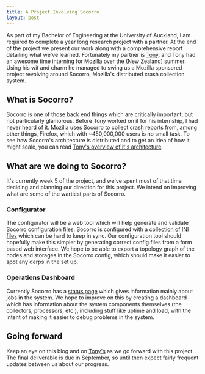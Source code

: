 ```yaml
---
title: A Project Involving Socorro
layout: post
---
```


As part of my Bachelor of Engineering at the University of Auckland, I am
required to complete a year long research project with a partner. At the end of
the project we present our work along with a comprehensive report detailing what
we've learned. Fortunately my partner is [Tony](http://rfw.name), and Tony had
an awesome time interning for Mozilla over the (New Zealand) summer. Using his
wit and charm he managed to swing us a Mozilla sponsored project revolving
around Socorro, Mozilla's distributed crash collection system.

## What is Socorro?

Socorro is one of those back end things which are critically important, but not
particularly glamorous. Before Tony worked on it for his internship, I had never
heard of it. Mozilla uses Socorro to collect crash reports from, among other
things, Firefox, which with ~450,000,000 users is no small task. To see how
Socorro's architecture is distributed and to get an idea of how it might scale,
you can read [Tony's overview of it's
architecture](http://rfw.name/blog/2013/04/07/making_socorro_easy.html).

## What are we doing to Socorro?

It's currently week 5 of the project, and we've spent most of that time deciding
and planning our direction for this project. We intend on improving what are
some of the wartiest parts of Socorro.

### Configurator

The configurator will be a web tool which will help generate and validate
Socorro configuration files. Socorro is configured with a [collection of INI
files](https://github.com/mozilla/socorro/tree/master/config) which can be hard
to keep in sync. Our configuration tool should hopefully make this simpler by
generating correct config files from a form based web interface. We hope to be
able to export a topology graph of the nodes and storages in the Socorro config,
which should make it easier to spot any derps in the set up.

### Operations Dashboard

Currently Socorro has a [status page](https://crash-stats.mozilla.com/status)
which gives information mainly about jobs in the system. We hope to improve on
this by creating a dashboard which has information about the system components
themselves (the collectors, processors, etc.), including stuff like uptime and
load, with the intent of making it easier to debug problems in the system.

## Going forward

Keep an eye on this blog and on [Tony's](http://rfw.name) as we go forward with
this project. The final deliverable is due in September, so until then expect
fairly frequent updates between us about our progress.
